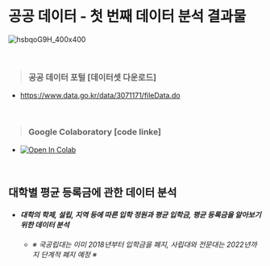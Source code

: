 # 공공 데이터 - 첫 번째 데이터 분석 결과물 #

![hsbqoG9H_400x400](https://user-images.githubusercontent.com/89716505/131286775-cdcbd193-d24e-4811-8354-208a6b25319c.jpg)

<br/>

> ### 공공 데이터 포털 [데이터셋 다운로드] ###
  - https://www.data.go.kr/data/3071171/fileData.do

<br/>

> ### Google Colaboratory [code linke] ###  
  - [![Open In Colab](https://colab.research.google.com/assets/colab-badge.svg)](https://colab.research.google.com/drive/1bpQZdbQRrcH04KtPuGl6eivOCRV_fEEN)

<br/>

## 대학별 평균 등록금에 관한 데이터 분석 ##
* #### *대학의 학제, 설립, 지역 등에 따른 입학 정원과 평균 입학금, 평균 등록금을 알아보기 위한 데이터 분석* ####
  * ###### ※ 국공립대는 이미 2018년부터 입학금을 폐지, 사립대와 전문대는 2022년까지 단계적 폐지 예정 ※ ######
